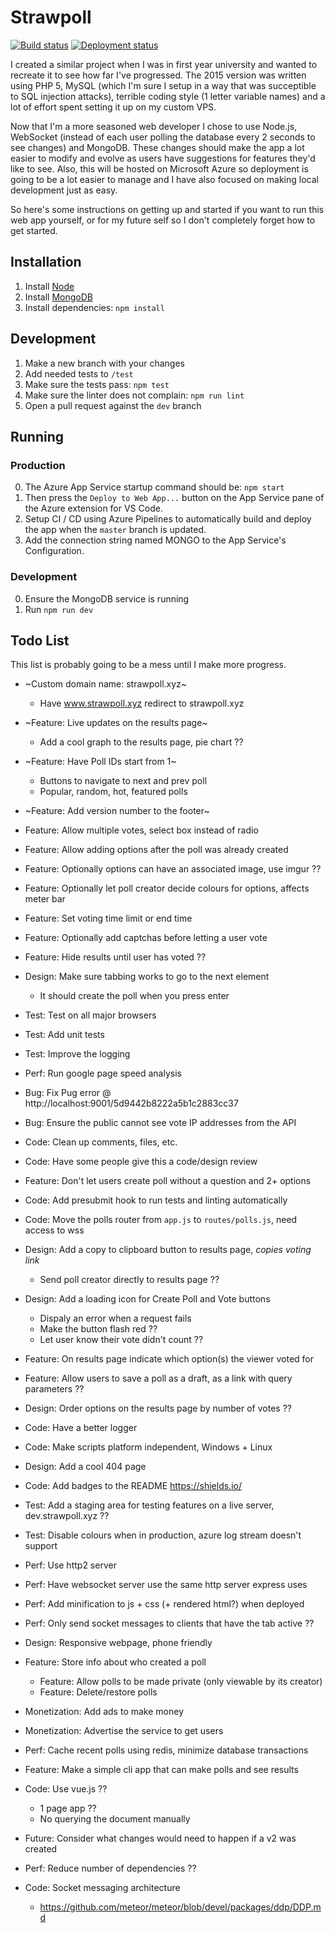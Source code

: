 # Strawpoll

[![Build status](https://dev.azure.com/mic-max/Strawpoll/_apis/build/status/strawpoll%20-%20CI)](https://dev.azure.com/mic-max/Strawpoll/_build/latest?definitionId=2)
[![Deployment status](https://vsrm.dev.azure.com/mic-max/_apis/public/Release/badge/aaea9094-828a-4491-bb33-f65861658613/2/2)](https://dev.azure.com/mic-max/Strawpoll/_release)

I created a similar project when I was in first year university and wanted to recreate it to see how far I've progressed. The 2015 version was written using PHP 5, MySQL (which I'm sure I setup in a way that was succeptible to SQL injection attacks), terrible coding style (1 letter variable names) and a lot of effort spent setting it up on my custom VPS.

Now that I'm a more seasoned web developer I chose to use Node.js, WebSocket (instead of each user polling the database every 2 seconds to see changes) and MongoDB. These changes should make the app a lot easier to modify and evolve as users have suggestions for features they'd like to see. Also, this will be hosted on Microsoft Azure so deployment is going to be a lot easier to manage and I have also focused on making local development just as easy.

So here's some instructions on getting up and started if you want to run this web app yourself, or for my future self so I don't completely forget how to get started.

## Installation
1. Install [Node](https://nodejs.org/en/download/current/)
2. Install [MongoDB](https://www.mongodb.com/download-center/community)
3. Install dependencies: `npm install`

## Development
1. Make a new branch with your changes
2. Add needed tests to `/test`
3. Make sure the tests pass: `npm test`
4. Make sure the linter does not complain: `npm run lint`
5. Open a pull request against the `dev` branch

## Running
### Production
0. The Azure App Service startup command should be: `npm start`
1. Then press the `Deploy to Web App...` button on the App Service pane of the Azure extension for VS Code.
2. Setup CI / CD using Azure Pipelines to automatically build and deploy the app when the `master` branch is updated.
3. Add the connection string named MONGO to the App Service's Configuration.

### Development
0. Ensure the MongoDB service is running
1. Run `npm run dev`

## Todo List

This list is probably going to be a mess until I make more progress.

- ~Custom domain name: strawpoll.xyz~
	- Have www.strawpoll.xyz redirect to strawpoll.xyz
- ~Feature: Live updates on the results page~
	- Add a cool graph to the results page, pie chart ??
- ~Feature: Have Poll IDs start from 1~
	- Buttons to navigate to next and prev poll
	- Popular, random, hot, featured polls
- ~Feature: Add version number to the footer~
- Feature: Allow multiple votes, select box instead of radio
- Feature: Allow adding options after the poll was already created
- Feature: Optionally options can have an associated image, use imgur ??
- Feature: Optionally let poll creator decide colours for options, affects meter bar
- Feature: Set voting time limit or end time
- Feature: Optionally add captchas before letting a user vote
- Feature: Hide results until user has voted ??
- Design: Make sure tabbing works to go to the next element
	- It should create the poll when you press enter
- Test: Test on all major browsers
- Test: Add unit tests
- Test: Improve the logging
- Perf: Run google page speed analysis
- Bug: Fix Pug error @ http://localhost:9001/5d9442b8222a5b1c2883cc37
- Bug: Ensure the public cannot see vote IP addresses from the API
- Code: Clean up comments, files, etc.
- Code: Have some people give this a code/design review
- Feature: Don't let users create poll without a question and 2+ options
- Code: Add presubmit hook to run tests and linting automatically
- Code: Move the polls router from `app.js` to `routes/polls.js`, need access to wss
- Design: Add a copy to clipboard button to results page, _copies voting link_
	- Send poll creator directly to results page ??
- Design: Add a loading icon for Create Poll and Vote buttons
	- Dispaly an error when a request fails
	- Make the button flash red ??
	- Let user know their vote didn't count ??
- Feature: On results page indicate which option(s) the viewer voted for
- Feature: Allow users to save a poll as a draft, as a link with query parameters ??
- Design: Order options on the results page by number of votes ??
- Code: Have a better logger
- Code: Make scripts platform independent, Windows + Linux

- Design: Add a cool 404 page
- Code: Add badges to the README https://shields.io/

- Test: Add a staging area for testing features on a live server, dev.strawpoll.xyz ??
- Test: Disable colours when in production, azure log stream doesn't support
- Perf: Use http2 server
- Perf: Have websocket server use the same http server express uses
- Perf: Add minification to js + css (+ rendered html?) when deployed
- Perf: Only send socket messages to clients that have the tab active ??
- Design: Responsive webpage, phone friendly
- Feature: Store info about who created a poll
	- Feature: Allow polls to be made private (only viewable by its creator)
	- Feature: Delete/restore polls
- Monetization: Add ads to make money
- Monetization: Advertise the service to get users
- Perf: Cache recent polls using redis, minimize database transactions
- Feature: Make a simple cli app that can make polls and see results
- Code: Use vue.js ??
	- 1 page app ??
	- No querying the document manually
- Future: Consider what changes would need to happen if a v2 was created
- Perf: Reduce number of dependencies ??
- Code: Socket messaging architecture
	- https://github.com/meteor/meteor/blob/devel/packages/ddp/DDP.md
